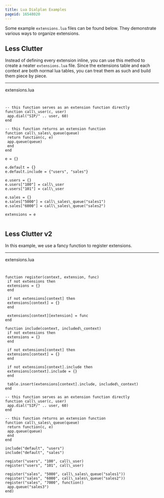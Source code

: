 ```yaml
---
title: Lua Dialplan Examples
pageid: 16548020
---
```


Some example `extensions.lua` files can be found below. They demonstrate various ways to organize extensions.


Less Clutter
------------


Instead of defining every extension inline, you can use this method to create a neater `extensions.lua` file. Since the extensions table and each context are both normal lua tables, you can treat them as such and build them piece by piece.




---

  
extensions.lua  


```


-- this function serves as an extension function directly
function call\_user(c, user)
 app.dial("SIP/" .. user, 60)
end

-- this function returns an extension function
function call\_sales\_queue(queue)
 return function(c, e)
 app.queue(queue)
 end
end

e = {}

e.default = {}
e.default.include = {"users", "sales"}

e.users = {}
e.users["100"] = call\_user
e.users["101"] = call\_user

e.sales = {}
e.sales["5000"] = call\_sales\_queue("sales1")
e.sales["6000"] = call\_sales\_queue("sales2")

extensions = e


```


Less Clutter v2
---------------


In this example, we use a fancy function to register extensions.




---

  
extensions.lua  


```


function register(context, extension, func)
 if not extensions then
 extensions = {}
 end

 if not extensions[context] then
 extensions[context] = {}
 end

 extensions[context][extension] = func
end

function include(context, included\_context)
 if not extensions then
 extensions = {}
 end

 if not extensions[context] then
 extensions[context] = {}
 end

 if not extensions[context].include then
 extensions[context].include = {}
 end

 table.insert(extensions[context].include, included\_context)
end

-- this function serves as an extension function directly
function call\_user(c, user)
 app.dial("SIP/" .. user, 60)
end

-- this function returns an extension function
function call\_sales\_queue(queue)
 return function(c, e)
 app.queue(queue)
 end
end

include("default", "users")
include("default", "sales")

register("users", "100", call\_user)
register("users", "101", call\_user)

register("sales", "5000", call\_sales\_queue("sales1"))
register("sales", "6000", call\_sales\_queue("sales2"))
register("sales", "7000", function()
 app.queue("sales3")
end)



```


